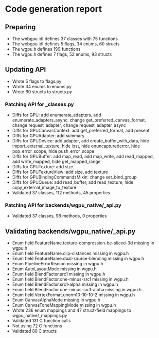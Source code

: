 # Code generation report
## Preparing
* The webgpu.idl defines 37 classes with 75 functions
* The webgpu.idl defines 5 flags, 34 enums, 60 structs
* The wgpu.h defines 199 functions
* The wgpu.h defines 7 flags, 52 enums, 93 structs
## Updating API
* Wrote 5 flags to flags.py
* Wrote 34 enums to enums.py
* Wrote 60 structs to structs.py
### Patching API for _classes.py
* Diffs for GPU: add enumerate_adapters, add enumerate_adapters_async, change get_preferred_canvas_format, change request_adapter, change request_adapter_async
* Diffs for GPUCanvasContext: add get_preferred_format, add present
* Diffs for GPUAdapter: add summary
* Diffs for GPUDevice: add adapter, add create_buffer_with_data, hide import_external_texture, hide lost, hide onuncapturederror, hide pop_error_scope, hide push_error_scope
* Diffs for GPUBuffer: add map_read, add map_write, add read_mapped, add write_mapped, hide get_mapped_range
* Diffs for GPUTexture: add size
* Diffs for GPUTextureView: add size, add texture
* Diffs for GPUBindingCommandsMixin: change set_bind_group
* Diffs for GPUQueue: add read_buffer, add read_texture, hide copy_external_image_to_texture
* Validated 37 classes, 112 methods, 45 properties
### Patching API for backends/wgpu_native/_api.py
* Validated 37 classes, 98 methods, 0 properties
## Validating backends/wgpu_native/_api.py
* Enum field FeatureName.texture-compression-bc-sliced-3d missing in wgpu.h
* Enum field FeatureName.clip-distances missing in wgpu.h
* Enum field FeatureName.dual-source-blending missing in wgpu.h
* Enum PipelineErrorReason missing in wgpu.h
* Enum AutoLayoutMode missing in wgpu.h
* Enum field BlendFactor.src1 missing in wgpu.h
* Enum field BlendFactor.one-minus-src1 missing in wgpu.h
* Enum field BlendFactor.src1-alpha missing in wgpu.h
* Enum field BlendFactor.one-minus-src1-alpha missing in wgpu.h
* Enum field VertexFormat.unorm10-10-10-2 missing in wgpu.h
* Enum CanvasAlphaMode missing in wgpu.h
* Enum CanvasToneMappingMode missing in wgpu.h
* Wrote 236 enum mappings and 47 struct-field mappings to wgpu_native/_mappings.py
* Validated 131 C function calls
* Not using 72 C functions
* Validated 80 C structs
